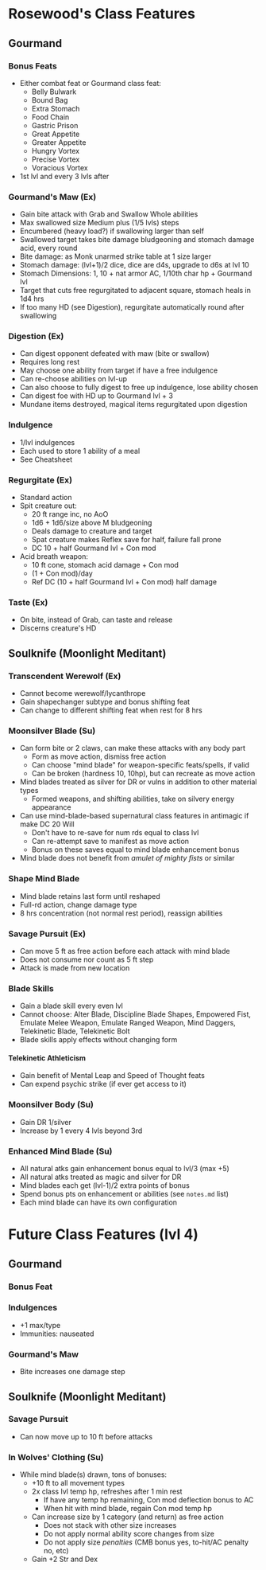 # Rosewood's Class Features
## Gourmand
### Bonus Feats
- Either combat feat or Gourmand class feat:
    - Belly Bulwark
    - Bound Bag
    - Extra Stomach
    - Food Chain
    - Gastric Prison
    - Great Appetite
    - Greater Appetite
    - Hungry Vortex
    - Precise Vortex
    - Voracious Vortex
- 1st lvl and every 3 lvls after

### Gourmand's Maw (Ex)
- Gain bite attack with Grab and Swallow Whole abilities
- Max swallowed size Medium plus (1/5 lvls) steps
- Encumbered (heavy load?) if swallowing larger than self
- Swallowed target takes bite damage bludgeoning and stomach damage acid, every round
- Bite damage: as Monk unarmed strike table at 1 size larger
- Stomach damage: (lvl+1)/2 dice, dice are d4s, upgrade to d6s at lvl 10
- Stomach Dimensions: 1, 10 + nat armor AC, 1/10th char hp + Gourmand lvl
- Target that cuts free regurgitated to adjacent square, stomach heals in 1d4 hrs
- If too many HD (see Digestion), regurgitate automatically round after swallowing

### Digestion (Ex)
- Can digest opponent defeated with maw (bite or swallow)
- Requires long rest
- May choose one ability from target if have a free indulgence
- Can re-choose abilities on lvl-up
- Can also choose to fully digest to free up indulgence, lose ability chosen
- Can digest foe with HD up to Gourmand lvl + 3
- Mundane items destroyed, magical items regurgitated upon digestion

### Indulgence
- 1/lvl indulgences
- Each used to store 1 ability of a meal
- See Cheatsheet

### Regurgitate (Ex)
- Standard action
- Spit creature out:
    - 20 ft range inc, no AoO
    - 1d6 + 1d6/size above M bludgeoning
    - Deals damage to creature and target
    - Spat creature makes Reflex save for half, failure fall prone
    - DC 10 + half Gourmand lvl + Con mod
- Acid breath weapon:
    - 10 ft cone, stomach acid damage + Con mod
    - (1 + Con mod)/day
    - Ref DC (10 + half Gourmand lvl + Con mod) half damage

### Taste (Ex)
- On bite, instead of Grab, can taste and release
- Discerns creature's HD


## Soulknife (Moonlight Meditant)
### Transcendent Werewolf (Ex)
- Cannot become werewolf/lycanthrope
- Gain shapechanger subtype and bonus shifting feat
- Can change to different shifting feat when rest for 8 hrs

### Moonsilver Blade (Su)
- Can form bite or 2 claws, can make these attacks with any body part
    - Form as move action, dismiss free action
    - Can choose "mind blade" for weapon-specific feats/spells, if valid
    - Can be broken (hardness 10, 10hp), but can recreate as move action
- Mind blades treated as silver for DR or vulns in addition to other material types
    - Formed weapons, and shifting abilities, take on silvery energy appearance
- Can use mind-blade-based supernatural class features in antimagic if make DC 20 Will
    - Don't have to re-save for num rds equal to class lvl
    - Can re-attempt save to manifest as move action
    - Bonus on these saves equal to mind blade enhancement bonus
- Mind blade does not benefit from *amulet of mighty fists* or similar

### Shape Mind Blade
- Mind blade retains last form until reshaped
- Full-rd action, change damage type
- 8 hrs concentration (not normal rest period), reassign abilities

### Savage Pursuit (Ex)
- Can move 5 ft as free action before each attack with mind blade
- Does not consume nor count as 5 ft step
- Attack is made from new location

### Blade Skills
- Gain a blade skill every even lvl
- Cannot choose: Alter Blade, Discipline Blade Shapes, Empowered Fist, Emulate Melee Weapon, Emulate Ranged Weapon, Mind Daggers, Telekinetic Blade, Telekinetic Bolt
- Blade skills apply effects without changing form

#### Telekinetic Athleticism
- Gain benefit of Mental Leap and Speed of Thought feats
- Can expend psychic strike (if ever get access to it)

### Moonsilver Body (Su)
- Gain DR 1/silver
- Increase by 1 every 4 lvls beyond 3rd

### Enhanced Mind Blade (Su)
- All natural atks gain enhancement bonus equal to lvl/3 (max +5)
- All natural atks treated as magic and silver for DR
- Mind blades each get (lvl-1)/2 extra points of bonus
- Spend bonus pts on enhancement or abilities (see `notes.md` list)
- Each mind blade can have its own configuration

# Future Class Features (lvl 4)
## Gourmand
### Bonus Feat

### Indulgences
- +1 max/type
- Immunities: nauseated

### Gourmand's Maw
- Bite increases one damage step

## Soulknife (Moonlight Meditant)
### Savage Pursuit
- Can now move up to 10 ft before attacks

### In Wolves' Clothing (Su)
- While mind blade(s) drawn, tons of bonuses:
    - +10 ft to all movement types
    - 2x class lvl temp hp, refreshes after 1 min rest
        - If have any temp hp remaining, Con mod deflection bonus to AC
        - When hit with mind blade, regain Con mod temp hp
    - Can increase size by 1 category (and return) as free action
        - Does not stack with other size increases
        - Do not apply normal ability score changes from size
        - Do not apply size *penalties* (CMB bonus yes, to-hit/AC penalty no, etc)
    - Gain +2 Str and Dex
